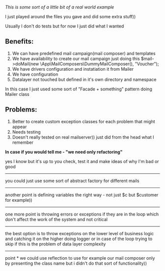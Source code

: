 
*This is some sort of a little bit of a real world example*

I just played around the files you gave and did some extra stuff))

Usually I don't do tests but for now I just did what I wanted

## Benefits:

1. We can have predefined mail campaign(mail composer) and templates
2. We have availability to create our mail campaign just doing this 
        $mail->doMail(new \App\MailComposers\DummyMailComposer(), "Voucher");
3. We have drivers configuration and instatiation it from Mailer
4. We have configuration
5. Datalayer not touched but defined in it's own directory and namespace

In this case I just used some sort of "Facade + something" pattern doing Mailer class

## Problems:
1. Better to create custom exception classes for each problem that might appear
2. Needs testing
3. Doesn't really tested on real mailserver)) just did from the head what I remember

**In case if you would tell me - "we need only refactoring"**

yes I know but it's up to you check, test it and make ideas of why I'm bad or good
___
you could just use some sort of abstract factory for different mails
___
another point is defining variables the right way - not just $c but $customer for example))
___
one more point is throwing errors or exceptions if they are in the loop which don't affect the work of the system and not critical
___
the best option is to throw exceptions on the lower level of business logic and catching it on the higher doing logger or
in case of the loop trying to skip if this is the problem of data layer complexity
___
point * we could use reflection to use for example our mail composer only by presenting the class name but i didn't do that sort of functionality))